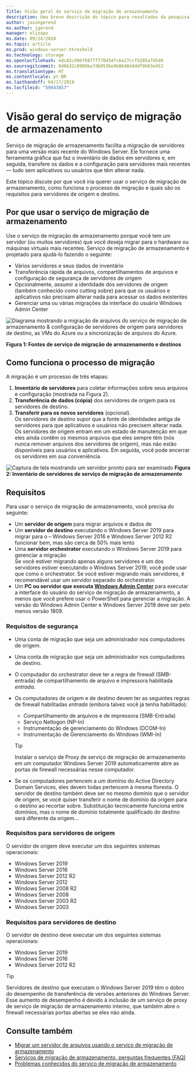 ```yaml
---
Title: Visão geral do serviço de migração de armazenamento
description: Uma breve descrição do tópico para resultados da pesquisa
author: jasongerend
ms.author: jgerend
manager: elizapo
ms.date: 09/24/2018
ms.topic: article
ms.prod: windows-server-threshold
ms.technology: storage
ms.openlocfilehash: edc82c996f6877f770454fc6e27ccf5205a7d540
ms.sourcegitcommit: 0d0b32c8986ba7db9536e0b8648d4ddf9b03e452
ms.translationtype: HT
ms.contentlocale: pt-BR
ms.lasthandoff: 04/17/2019
ms.locfileid: "59843857"
---
```

# <a name="storage-migration-service-overview"></a>Visão geral do serviço de migração de armazenamento

Serviço de migração de armazenamento facilita a migração de servidores para uma versão mais recente do Windows Server. Ele fornece uma ferramenta gráfica que faz o inventário de dados em servidores e, em seguida, transfere os dados e a configuração para servidores mais recentes — tudo sem aplicativos ou usuários que têm alterar nada.

Este tópico discute por que você iria querer usar o serviço de migração de armazenamento, como funciona o processo de migração e quais são os requisitos para servidores de origem e destino.

## <a name="why-use-storage-migration-service"></a>Por que usar o serviço de migração de armazenamento

Use o serviço de migração de armazenamento porque você tem um servidor (ou muitos servidores) que você deseja migrar para o hardware ou máquinas virtuais mais recentes. Serviço de migração de armazenamento é projetado para ajudá-lo fazendo o seguinte:

- Vários servidores e seus dados de inventário
- Transferência rápida de arquivos, compartilhamentos de arquivos e configuração de segurança de servidores de origem
- Opcionalmente, assumir a identidade dos servidores de origem (também conhecido como cutting sobre) para que os usuários e aplicativos não precisam alterar nada para acessar os dados existentes
- Gerenciar uma ou várias migrações da interface do usuário Windows Admin Center

![Diagrama mostrando a migração de arquivos do serviço de migração de armazenamento & configuração de servidores de origem para servidores de destino, as VMs do Azure ou a sincronização de arquivos do Azure.](media\overview\storage-migration-service-diagram.png)

**Figura 1: Fontes de serviço de migração de armazenamento e destinos**

## <a name="how-the-migration-process-works"></a>Como funciona o processo de migração

A migração é um processo de três etapas:

1. **Inventário de servidores** para coletar informações sobre seus arquivos e configuração (mostrada na Figura 2).
2. **Transferência de dados (cópia)** dos servidores de origem para os servidores de destino.
3. **Transferir para os novos servidores** (opcional).<br>Os servidores de destino supor que a fonte de identidades antiga de servidores para que aplicativos e usuários não precisem alterar nada. <br>Os servidores de origem entram em um estado de manutenção em que eles ainda contêm os mesmos arquivos que eles sempre têm (nós nunca remover arquivos dos servidores de origem), mas não estão disponíveis para usuários e aplicativos. Em seguida, você pode encerrar os servidores em sua conveniência.

![Captura de tela mostrando um servidor pronto para ser examinado](media/migrate/inventory.png)
**Figura 2: Inventário de servidores de serviço de migração de armazenamento**

## <a name="requirements"></a>Requisitos

Para usar o serviço de migração de armazenamento, você precisa do seguinte:

- Um **servidor de origem** para migrar arquivos e dados de
- Um **servidor de destino** executando o Windows Server 2019 para migrar para o – Windows Server 2016 e Windows Server 2012 R2 funcionar bem, mas são cerca de 50% mais lento
- Uma **servidor orchestrator** executando o Windows Server 2019 para gerenciar a migração  <br>Se você estiver migrando apenas alguns servidores e um dos servidores estiver executando o Windows Server 2019, você pode usar que como o orchestrator. Se você estiver migrando mais servidores, é recomendável usar um servidor separado do orchestrator.
- Um **PC ou servidor que executa [Windows Admin Center](../../manage/windows-admin-center/understand/windows-admin-center.md)**  para executar a interface do usuário do serviço de migração de armazenamento, a menos que você prefere usar o PowerShell para gerenciar a migração. A versão do Windows Admin Center e Windows Server 2019 deve ser pelo menos versão 1809. 

### <a name="security-requirements"></a>Requisitos de segurança

- Uma conta de migração que seja um administrador nos computadores de origem.
- Uma conta de migração que seja um administrador nos computadores de destino.
- O computador do orchestrator deve ter a regra de firewall (SMB-entrada) de compartilhamento de arquivo e impressora habilitada *entrada*.
- Os computadores de origem e de destino devem ter as seguintes regras de firewall habilitadas *entrada* (embora talvez você já tenha habilitado):
  - Compartilhamento de arquivos e de impressora (SMB-Entrada)
  - Serviço Netlogon (NP-In)
  - Instrumentação de gerenciamento do Windows (DCOM-In)
  - Instrumentação de Gerenciamento do Windows (WMI-In)
  
  > [!TIP]
  > Instalar o serviço de Proxy de serviço de migração de armazenamento em um computador Windows Server 2019 automaticamente abre as portas de firewall necessárias nesse computador.
- Se os computadores pertencem a um domínio do Active Directory Domain Services, eles devem todas pertencem à mesma floresta. O servidor de destino também deve ser no mesmo domínio que o servidor de origem, se você quiser transferir o nome de domínio da origem para o destino ao recortar sobre. Substituição tecnicamente funciona entre domínios, mas o nome de domínio totalmente qualificado do destino será diferente da origem...

### <a name="requirements-for-source-servers"></a>Requisitos para servidores de origem

O servidor de origem deve executar um dos seguintes sistemas operacionais:

- Windows Server 2019
- Windows Server 2016
- Windows Server 2012 R2
- Windows Server 2012
- Windows Server 2008 R2
- Windows Server 2008
- Windows Server 2003 R2
- Windows Server 2003

### <a name="requirements-for-destination-servers"></a>Requisitos para servidores de destino

O servidor de destino deve executar um dos seguintes sistemas operacionais:

- Windows Server 2019
- Windows Server 2016
- Windows Server 2012 R2

> [!TIP]
> Servidores de destino que executam o Windows Server 2019 têm o dobro do desempenho de transferência de versões anteriores do Windows Server. Esse aumento de desempenho é devido à inclusão de um serviço de proxy de serviço de migração de armazenamento interno, que também abre o firewall necessárias portas abertas se eles não ainda.

## <a name="see-also"></a>Consulte também

- [Migrar um servidor de arquivos usando o serviço de migração de armazenamento](migrate-data.md)
- [Serviços de migração de armazenamento, perguntas frequentes (FAQ)](faq.md)
- [Problemas conhecidos do serviço de migração de armazenamento](known-issues.md)